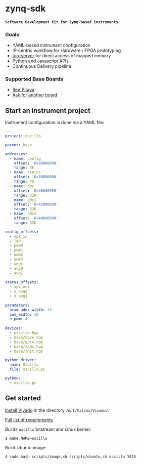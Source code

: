 # zynq-sdk

#### `Software Development Kit for Zynq-based instruments`

### Goals

* YAML-based instrument configuration
* IP-centric workflow for Hardware / FPGA prototyping
* [tcp-server](https://github.com/Koheron/tcp-server) for direct access of mapped memory
* Python and Javascript APIs
* Continuous Delivery pipeline

###  Supported Base Boards

* [Red Pitaya](http://redpitaya.com)
* [Ask for another board](https://github.com/Koheron/zynq-sdk/issues/new)

## Start an instrument project

Instrument configuration is done via a YAML file:

```yaml
---
project: oscillo

parent: base 

addresses:
  - name: config
    offset: '0x60000000'
    range: 4K
  - name: status
    offset: '0x50000000'
    range: 4K
  - name: dac
    offset: '0x40000000'
    range: 32K
  - name: adc1
    offset: '0x42000000'
    range: 32K
  - name: adc2
    offset: '0x44000000'
    range: 32K

config_offsets:
  - spi_in
  - led
  - pwm0
  - pwm1
  - pwm2
  - pwm3
  - addr
  - avg0
  - avg1
  
status_offsets:
  - spi_out
  - n_avg0
  - n_avg1
  
parameters:
  bram_addr_width: 13
  pwm_width: 10
  n_pwm: 4
  
devices:
  - oscillo.hpp
  - base/base.hpp
  - base/gpio.hpp
  - base/xadc.hpp
  - base/init.hpp

python_driver:
  name: Oscillo
  file: oscillo.py 

python:
  - oscillo.py
```


## Get started

[Install Vivado](https://github.com/Koheron/zynq-sdk/issues/37) in the directory `/opt/Xilinx/Vivado/`.

[Full list of requirements](https://github.com/Koheron/zynq-sdk/issues/4)

Builds `oscillo` bitstream and Linux kernel:
```
$ make NAME=oscillo
```

Build Ubuntu image:
```
$ sudo bash scripts/image.sh scripts/ubuntu.sh oscillo 1024
```
